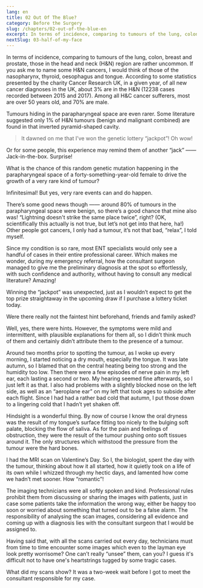 ```yaml
---
lang: en
title: 02 Out Of The Blue?
category: Before the Surgery
slug: /chapters/02-out-of-the-blue-en
excerpt: In terms of incidence, comparing to tumours of the lung, colon, breast and prostate, those in the head and neck (H&N) region are rather uncommon. If you ask me to name some H&N cancers, I would think of those of the nasopharynx, thyroid, oesophagus and tongue.
nextSlug: 03-half-of-my-face
---
```


In terms of incidence, comparing to tumours of the lung, colon, breast and prostate, those in the head and neck (H&N) region are rather uncommon. If you ask me to name some H&N cancers, I would think of those of the nasopharynx, thyroid, oesophagus and tongue. According to some statistics presented by the charity Cancer Research UK, in a given year, of all new cancer diagnoses in the UK, about 3% are in the H&N (12238 cases recorded between 2015 and 2017). Among all H&C cancer sufferers, most are over 50 years old, and 70% are male.

Tumours hiding in the parapharyngeal space are even rarer. Some literature suggested only 1% of H&N tumours (benign and malignant combined) are found in that inverted pyramid-shaped cavity. 

>It dawned on me that I’ve won the genetic lottery “jackpot”! Oh wow!

Or for some people, this experience may remind them of another “jack” —— Jack-in-the-box. Surprise!

What is the chance of this random genetic mutation happening in the parapharyngeal space of a forty-something-year-old female to drive the growth of a very rare kind of tumour?

Infinitesimal! But yes, very rare events can and do happen.

There’s some good news though —— around 80% of tumours in the parapharyngeal space were benign, so there’s a good chance that mine also was! “Lightning doesn't strike the same place twice”, right? (OK, scientifically this actually is not true, but let’s not get into that here, ha!) Other people got cancers, I only had a tumour, it’s not that bad, “relax”, I told myself.

Since my condition is so rare, most ENT specialists would only see a handful of cases in their entire professional career. Which makes me wonder, during my emergency referral, how the consultant surgeon managed to give me the preliminary diagnosis at the spot so effortlessly, with such confidence and authority, without having to consult any medical literature? Amazing!

Winning the “jackpot” was unexpected, just as I wouldn’t expect to get the top prize straightaway in the upcoming draw if I purchase a lottery ticket today.

Were there really not the faintest hint beforehand, friends and family asked?

Well, yes, there were hints. However, the symptoms were mild and intermittent, with plausible explanations for them all, so I didn’t think much of them and certainly didn’t attribute them to the presence of a tumour.

Around two months prior to spotting the tumour, as I woke up every morning, I started noticing a dry mouth, especially the tongue. It was late autumn, so I blamed that on the central heating being too strong and the humidity too low. Then there were a few episodes of nerve pain in my left ear, each lasting a second or two. My hearing seemed fine afterwards, so I just left it as that. I also had problems with a slightly blocked nose on the left side, as well as an “aeroplane ear” on my left that took ages to subside after each flight. Since I had had a rather bad cold that autumn, I put those down to a lingering cold that I hadn’t yet shaken off.

Hindsight is a wonderful thing. By now of course I know the oral dryness was the result of my tongue’s surface fitting too nicely to the bulging soft palate, blocking the flow of saliva. As for the pain and feelings of obstruction, they were the result of the tumour pushing onto soft tissues around it. The only structures which withstood the pressure from the tumour were the hard bones.

I had the MRI scan on Valentine’s Day. So I, the biologist, spent the day with the tumour, thinking about how it all started, how it quietly took on a life of its own while I whizzed through my hectic days, and lamented how come we hadn’t met sooner. How “romantic”!

The imaging technicians were all softly spoken and kind. Professional rules prohibit them from discussing or sharing the images with patients, just in case some patients take the information the wrong way, either be happy too soon or worried about something that turned out to be a false alarm. The responsibility of analysing the scan images, considering all evidence and coming up with a diagnosis lies with the consultant surgeon that I would be assigned to.

Having said that, with all the scans carried out every day, technicians must from time to time encounter some images which even to the layman eye look pretty worrisome? One can’t really “unsee” them, can you? I guess it's difficult not to have one's heartstrings tugged by some tragic cases.

What did my scans show? It was a two-week wait before I got to meet the consultant responsible for my case.